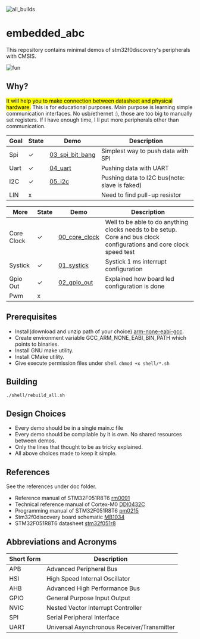 ![all_builds](https://github.com/aslansq/embedded_abc/actions/workflows/c-cpp.yml/badge.svg)

# embedded_abc
This repository contains minimal demos of stm32f0discovery's peripherals with CMSIS.

![fun](./doc/boardFun.gif "fun")  

## Why?
<mark>It will help you to make connection between datasheet and physical hardware.</mark>
This is for educational purposes. Main purpose is learning simple communication interfaces. No usb/ethernet :), those are too big to manually set registers. If I have enough time, I ll put more peripherals other than communication.

|Goal|State|Demo|Description|
|-|-|-|-|
|Spi|&#x2713;|[03_spi_bit_bang](./03_spi_bit_bang/README.md)|Simplest way to push data with SPI|
|Uart|&#x2713;|[04_uart](./04_uart/README.md)|Pushing data with UART|
|I2C|&#x2713;|[05_i2c](./05_i2c/README.md)|Pushing data to I2C bus(note: slave is faked)|
|LIN|x||Need to find pull-up resistor|

|More|State|Demo|Description|
|-|-|-|-|
|Core Clock|&#x2713;|[00_core_clock](./00_core_clk/README.md)|Well to be able to do anything clocks needs to be setup. Core and bus clock configurations and core clock speed test|
|Systick|&#x2713;|[01_systick](./01_systick/README.md)|Systick 1 ms interrupt configuration|
|Gpio Out|&#x2713;|[02_gpio_out](./02_gpio_out/README.md)|Explained how board led configuration is done|
|Pwm|x|||

## Prerequisites
* Install(download and unzip path of your choice) [arm-none-eabi-gcc](https://developer.arm.com/tools-and-software/open-source-software/developer-tools/gnu-toolchain/gnu-rm/downloads).
* Create environment variable GCC_ARM_NONE_EABI_BIN_PATH which points to binaries.
* Install GNU make utility.
* Install CMake utility.
* Give execute permission files under shell. ```chmod +x shell/*.sh```

## Building
```
./shell/rebuild_all.sh
```
## Design Choices
* Every demo should be in a single main.c file
* Every demo should be compilable by it is own. No shared resources between demos.
* Only the lines that thought to be as tricky explained.
* All above choices made to keep it simple.

## References
See the references under doc folder.
* Reference manual of STM32F051R8T6 [rm0091](./doc/rm0091-stm32f0x1stm32f0x2stm32f0x8-advanced-armbased-32bit-mcus-stmicroelectronics.pdf)
* Technical reference manual of Cortex-M0 [DDI0432C](./doc/DDI0432C_cortex_m0_r0p0_trm.pdf)
* Programming manual of STM32F051R8T6 [pm0215](./doc/pm0215-stm32f0-series-cortexm0-programming-manual-stmicroelectronics.pdf)
* Stm32f0discovery board schematic [MB1034](./doc/MB1034.pdf)
* STM32F051R8T6 datasheet [stm32f051r8](./doc/stm32f051r8.pdf)

## Abbreviations and Acronyms
|Short form|Description|
|-|-|
|APB|Advanced Peripheral Bus|
|HSI|High Speed Internal Oscillator|
|AHB|Advanced High Performance Bus|
|GPIO|General Purpose Input Output|
|NVIC|Nested Vector Interrupt Controller|
|SPI|Serial Peripheral Interface|
|UART|Universal Asynchronous Receiver/Transmitter|
